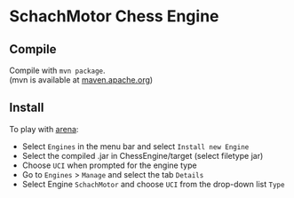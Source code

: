 # SchachMotor Chess Engine

## Compile

Compile with `mvn package`.  
(mvn is available at [maven.apache.org](https://maven.apache.org/install.html))

## Install
To play with [arena](http://www.playwitharena.de/):
- Select `Engines` in the menu bar and select `Install new Engine`
- Select the compiled .jar in ChessEngine/target (select filetype jar)
- Choose `UCI` when prompted for the engine type
- Go to `Engines` > `Manage` and select the tab `Details`
- Select Engine `SchachMotor` and choose `UCI` from the drop-down list `Type`
